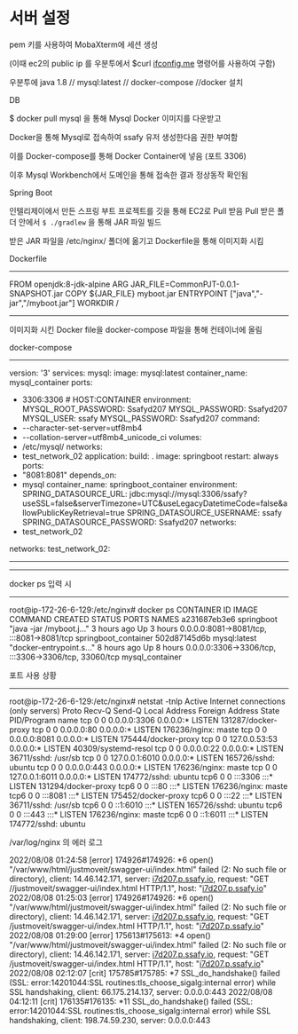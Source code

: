 # 서버 설정

pem 키를 사용하여 MobaXterm에 세션 생성 

(이때 ec2의 public ip 를 우분투에서 $curl [ifconfig.me](http://ifconfig.me/)  명령어를 사용하여 구함)

 

우분투에 java 1.8 // mysql:latest // docker-compose //docker 설치

DB

$ docker pull mysql 을 통해 Mysql Docker 이미지를 다운받고 

Docker을 통해 Mysql로 접속하여 ssafy 유저 생성한다음 권한 부여함 

이를 Docker-compose를 통해 Docker Container에 넣음 (포트 3306)

이후 Mysql Workbench에서 도메인을 통해 접속한 결과 정상동작 확인됨

Spring Boot

인텔리제이에서 만든 스프링 부트 프로젝트를 깃을 통해  EC2로 Pull 받음
Pull 받은 폴더 안에서 `$ ./gradlew` 을 통해 JAR 파일 빌드

받은 JAR 파일을 /etc/nginx/ 폴더에 옮기고 Dockerfile을 통해 이미지화 시킴

Dockerfile

---

FROM openjdk:8-jdk-alpine
ARG JAR_FILE=CommonPJT-0.0.1-SNAPSHOT.jar
COPY ${JAR_FILE} myboot.jar
ENTRYPOINT ["java","-jar","/myboot.jar"]
WORKDIR /

---

이미지화 시킨 Docker file을 docker-compose 파일을 통해 컨테이너에 올림

docker-compose

---

version: '3'
services:
mysql:
image: mysql:latest
container_name: mysql_container
ports:
- 3306:3306 # HOST:CONTAINER
environment:
MYSQL_ROOT_PASSWORD: Ssafyd207
MYSQL_PASSWORD: Ssafyd207
MYSQL_USER: ssafy
MYSQL_PASSWORD: Ssafyd207
command:
- --character-set-server=utf8mb4
- --collation-server=utf8mb4_unicode_ci
volumes:
- /etc/mysql/
networks:
- test_network_02
application:
build: .
image: springboot
restart: always
ports:
- "8081:8081"
depends_on:
- mysql
container_name: springboot_container
environment:
SPRING_DATASOURCE_URL: jdbc:mysql://mysql:3306/ssafy?useSSL=false&serverTimezone=UTC&useLegacyDatetimeCode=false&allowPublicKeyRetrieval=true
SPRING_DATASOURCE_USERNAME: ssafy
SPRING_DATASOURCE_PASSWORD: Ssafyd207
networks:
- test_network_02

networks:
test_network_02:

---

---

docker ps 입력 시

---

root@ip-172-26-6-129:/etc/nginx# docker ps
CONTAINER ID   IMAGE          COMMAND                  CREATED       STATUS       PORTS                                                  NAMES
a231687eb3e6   springboot     "java -jar /myboot.j…"   3 hours ago   Up 3 hours   0.0.0.0:8081->8081/tcp, :::8081->8081/tcp              springboot_container
502d87145d6b   mysql:latest   "docker-entrypoint.s…"   8 hours ago   Up 8 hours   0.0.0.0:3306->3306/tcp, :::3306->3306/tcp, 33060/tcp   mysql_container

포트 사용 상황

---

root@ip-172-26-6-129:/etc/nginx# netstat -tnlp
Active Internet connections (only servers)
Proto Recv-Q Send-Q Local Address           Foreign Address         State       PID/Program name
tcp        0      0 0.0.0.0:3306            0.0.0.0:*               LISTEN      131287/docker-proxy
tcp        0      0 0.0.0.0:80              0.0.0.0:*               LISTEN      176236/nginx: maste
tcp        0      0 0.0.0.0:8081            0.0.0.0:*               LISTEN      175444/docker-proxy
tcp        0      0 127.0.0.53:53           0.0.0.0:*               LISTEN      40309/systemd-resol
tcp        0      0 0.0.0.0:22              0.0.0.0:*               LISTEN      36711/sshd: /usr/sb
tcp        0      0 127.0.0.1:6010          0.0.0.0:*               LISTEN      165726/sshd: ubuntu
tcp        0      0 0.0.0.0:443             0.0.0.0:*               LISTEN      176236/nginx: maste
tcp        0      0 127.0.0.1:6011          0.0.0.0:*               LISTEN      174772/sshd: ubuntu
tcp6       0      0 :::3306                 :::*                    LISTEN      131294/docker-proxy
tcp6       0      0 :::80                   :::*                    LISTEN      176236/nginx: maste
tcp6       0      0 :::8081                 :::*                    LISTEN      175452/docker-proxy
tcp6       0      0 :::22                   :::*                    LISTEN      36711/sshd: /usr/sb
tcp6       0      0 ::1:6010                :::*                    LISTEN      165726/sshd: ubuntu
tcp6       0      0 :::443                  :::*                    LISTEN      176236/nginx: maste
tcp6       0      0 ::1:6011                :::*                    LISTEN      174772/sshd: ubuntu

/var/log/nginx 의 에러 로그

2022/08/08 01:24:58 [error] 174926#174926: *6 open() "/var/www/html/justmoveit/swagger-ui/index.html" failed (2: No such file or directory), client: 14.46.142.171, server: [i7d207.p.ssafy.io](http://i7d207.p.ssafy.io/), request: "GET //justmoveit/swagger-ui/index.html HTTP/1.1", host: "[i7d207.p.ssafy.io](http://i7d207.p.ssafy.io/)"
2022/08/08 01:25:03 [error] 174926#174926: *6 open() "/var/www/html/justmoveit/swagger-ui/index.html" failed (2: No such file or directory), client: 14.46.142.171, server: [i7d207.p.ssafy.io](http://i7d207.p.ssafy.io/), request: "GET /justmoveit/swagger-ui/index.html HTTP/1.1", host: "[i7d207.p.ssafy.io](http://i7d207.p.ssafy.io/)"
2022/08/08 01:29:00 [error] 175613#175613: *4 open() "/var/www/html/justmoveit/swagger-ui/index.html" failed (2: No such file or directory), client: 14.46.142.171, server: [i7d207.p.ssafy.io](http://i7d207.p.ssafy.io/), request: "GET /justmoveit/swagger-ui/index.html HTTP/1.1", host: "[i7d207.p.ssafy.io](http://i7d207.p.ssafy.io/)"
2022/08/08 02:12:07 [crit] 175785#175785: *7 SSL_do_handshake() failed (SSL: error:14201044:SSL routines:tls_choose_sigalg:internal error) while SSL handshaking, client: 66.175.214.137, server: 0.0.0.0:443
2022/08/08 04:12:11 [crit] 176135#176135: *11 SSL_do_handshake() failed (SSL: error:14201044:SSL routines:tls_choose_sigalg:internal error) while SSL handshaking, client: 198.74.59.230, server: 0.0.0.0:443
